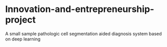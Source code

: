 # Innovation-and-entrepreneurship-project
A small sample pathologic cell segmentation aided diagnosis system based on deep learning
